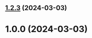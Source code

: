 ## [1.2.3](https://github.com/afedchenkorudn/git-extended/compare/1.0.0...1.2.3) (2024-03-03)



# 1.0.0 (2024-03-03)



